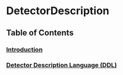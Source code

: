 # DetectorDescription
## Table of Contents
### [Introduction](introduction.md)
### [Detector Description Language (DDL)](ddl.md)
